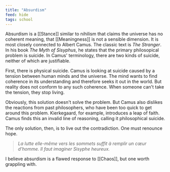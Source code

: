 ```yaml
---
title: "Absurdism"
feed: hide
tags: school
---
```


Absurdism is a [[Stance]] similar to nihilism that claims the universe has no coherent meaning, that [[Meaningness]] is not a sensible dimension. It is most closely connected to Albert Camus. The classic text is _The Stranger_. In his book _The Myth of Sisyphus_, he states that the primary philosopical problem is suicide. In Camus' terminology, there are two kinds of suicide, neither of which are justifiable.

First, there is physical suicide. Camus is looking at suicide caused by a tension between human minds and the universe. The mind wants to find coherence in its understanding and therefore seeks it out in the world. But reality does not conform to any such coherence. When someone can't take the tension, they stop living.

Obviously, this solution doesn't solve the problem. But Camus also dislikes the reactions from  past philosophers, who have been too quick to get around this problem. Kierkegaard, for example, introduces a leap of faith. Camus finds this an invalid line of reasoning, calling it philosophical suicide.

The only solution, then, is to live out the contradiction. One must renounce hope. 

> _La lutte elle-même vers les sommets suffit à remplir un cœur d'homme. Il faut imaginer Sisyphe heureux._

I believe absurdism is a flawed response to [[Chaos]], but one worth grappling with.
